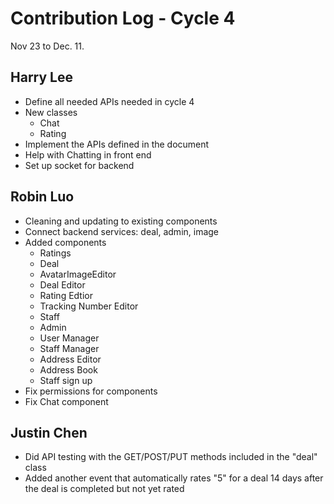 # Contribution Log - Cycle 4
Nov 23 to Dec. 11.

## Harry Lee
* Define all needed APIs needed in cycle 4
* New classes
  * Chat
  * Rating
* Implement the APIs defined in the document
* Help with Chatting in front end
* Set up socket for backend

## Robin Luo
* Cleaning and updating to existing components
* Connect backend services: deal, admin, image
* Added components
  * Ratings
  * Deal
  * AvatarImageEditor
  * Deal Editor
  * Rating Edtior
  * Tracking Number Editor
  * Staff
  * Admin
  * User Manager
  * Staff Manager
  * Address Editor
  * Address Book
  * Staff sign up
* Fix permissions for components
* Fix Chat component

## Justin Chen
* Did API testing with the GET/POST/PUT methods included in the "deal" class
* Added another event that automatically rates "5" for a deal 14 days after the deal is completed but not yet rated
